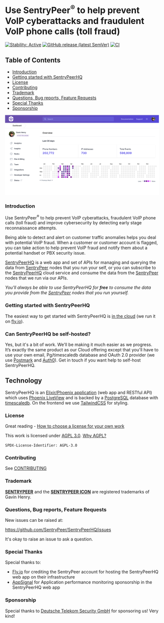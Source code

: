 # Use SentryPeer<sup>&reg;</sup> to help prevent VoIP cyberattacks and fraudulent VoIP phone calls (toll fraud)

[![Stability: Active](https://masterminds.github.io/stability/active.svg)](https://masterminds.github.io/stability/active.html)
[![GitHub release (latest SemVer)](https://img.shields.io/github/v/release/sentrypeer/sentrypeerhq?sort=semver)](https://github.com/SentryPeer/SentryPeeHQ/releases)
[![CI](https://github.com/SentryPeer/SentryPeerHQ/actions/workflows/ci.yml/badge.svg)](https://github.com/SentryPeer/SentryPeerHQ/actions/workflows/ci.yml)

## Table of Contents
* [Introduction](#introduction)
* [Getting started with SentryPeerHQ](#getting-started-with-sentrypeerhq)
* [License](#license)
* [Contributing](#contributing)
* [Trademark](#trademark)
* [Questions, Bug reports, Feature Requests](#questions-bug-reports-feature-requests)
* [Special Thanks](#special-thanks)
* [Sponsorship](#sponsorship)

<img alt="SentryPeerHQ Screenshot" src="https://raw.githubusercontent.com/SentryPeer/SentryPeerHQ/main/priv/static/images/sentrypeer-app-screenshot-overview.png">

### Introduction

Use SentryPeer<sup>&reg;</sup> to help prevent VoIP cyberattacks, fraudulent VoIP phone calls (toll fraud) and improve cybersecurity by detecting early stage reconnaissance attempts.

Being able to detect and alert on customer traffic anomalies helps you deal with potential VoIP fraud. When a customer or customer account is flagged, you can take action to help prevent VoIP fraud and notify them about a potential handset or PBX security issue.

[SentryPeerHQ](https://sentrypeer.com) is a web app and set of APIs for managing and querying the data from [SentryPeer](https://sentrypeer.org) nodes that you run your self, or you can subscribe to the [SentryPeerHQ](https://sentrypeer.com) cloud service
and consume the data from the [SentryPeer](https://sentrypeer.org) nodes that we run via our APIs.

_You'll always be able to use SentryPeerHQ for **free** to consume the data you provide from the [SentryPeer](https://sentrypeer.org) nodes that you run yourself._

### Getting started with SentryPeerHQ

The easiest way to get started with SentryPeerHQ is [in the cloud](https://sentrypeer.com/pricing) (we run it on [fly.io](https://fly.io/)).

### Can SentryPeerHQ be self-hosted?

Yes, but it's a bit of work. We'll be making it much easier as we progress. It’s exactly the same product as our Cloud offering except that you'll have to use your own email, Pg/timescaledb database and OAuth 2.0 provider (we use [Postmark](https://postmarkapp.com/) and [Auth0](https://auth0.com/)). Get in touch if you want help to self-host SentryPeerHQ. 

## Technology

SentryPeerHQ is an [Elixir/Phoenix application](https://www.phoenixframework.org/) (web app and RESTful API) which uses [Phoenix LiveView](https://github.com/phoenixframework/phoenix_live_view) and is backed by a [PostgreSQL](https://www.postgresql.org/) database with [timescaledb](https://github.com/timescale/timescaledb). On the frontend we use [TailwindCSS](https://tailwindcss.com/) for styling.

### License

Great reading - [How to choose a license for your own work](https://www.gnu.org/licenses/license-recommendations.en.html)

This work is licensed under [AGPL 3.0](./LICENSE). [Why AGPL?](https://www.gnu.org/licenses/why-affero-gpl.en.html)

`SPDX-License-Identifier: AGPL-3.0`

### Contributing

See [CONTRIBUTING](./CONTRIBUTING.md)

### Trademark

[**SENTRYPEER**](https://trademarks.ipo.gov.uk/ipo-tmcase/page/Results/1/UK00003700947) and the [**SENTRYPEER ICON**](https://trademarks.ipo.gov.uk/ipo-tmcase/page/Results/1/UK00003847726) 
are registered trademarks of Gavin Henry.

### Questions, Bug reports, Feature Requests

New issues can be raised at:

https://github.com/SentryPeer/SentryPeerHQ/issues

It's okay to raise an issue to ask a question.

### Special Thanks

Special thanks to:
- [Fly.io](https://fly.io) for crediting the SentryPeer account for hosting the SentryPeerHQ web app on their infrastructure
- [AppSignal](https://www.appsignal.com/) for Application performance monitoring sponsorship in the SentryPeerHQ web app

### Sponsorship

Special thanks to [Deutsche Telekom Security GmbH](https://github.com/telekom-security) for sponsoring us! Very kind!